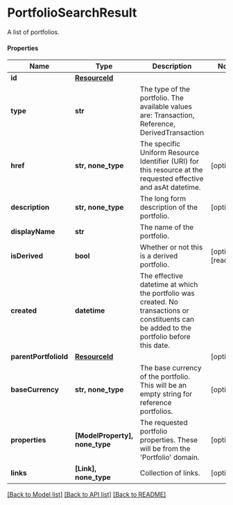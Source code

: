 # PortfolioSearchResult

A list of portfolios.

#### Properties
Name | Type | Description | Notes
------------ | ------------- | ------------- | -------------
**id** | [**ResourceId**](ResourceId.md) |  | 
**type** | **str** | The type of the portfolio. The available values are: Transaction, Reference, DerivedTransaction | 
**href** | **str, none_type** | The specific Uniform Resource Identifier (URI) for this resource at the requested effective and asAt datetime. | [optional] 
**description** | **str, none_type** | The long form description of the portfolio. | [optional] 
**displayName** | **str** | The name of the portfolio. | 
**isDerived** | **bool** | Whether or not this is a derived portfolio. | [optional] [readonly] 
**created** | **datetime** | The effective datetime at which the portfolio was created. No transactions or constituents can be added to the portfolio before this date. | 
**parentPortfolioId** | [**ResourceId**](ResourceId.md) |  | [optional] 
**baseCurrency** | **str, none_type** | The base currency of the portfolio. This will be an empty string for reference portfolios. | [optional] 
**properties** | **[ModelProperty], none_type** | The requested portfolio properties. These will be from the &#x27;Portfolio&#x27; domain. | [optional] 
**links** | **[Link], none_type** | Collection of links. | [optional] 

[[Back to Model list]](../README.md#documentation-for-models) [[Back to API list]](../README.md#documentation-for-api-endpoints) [[Back to README]](../README.md)

